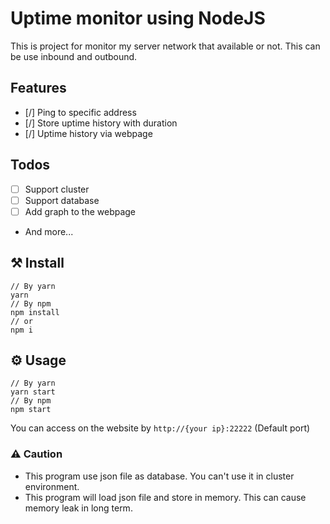 # Uptime monitor using NodeJS

This is project for monitor my server network that available or not. This can be use inbound and outbound.

## Features
- [/] Ping to specific address
- [/] Store uptime history with duration
- [/] Uptime history via webpage

## Todos
- [ ] Support cluster
- [ ] Support database
- [ ] Add graph to the webpage
- And more...

## ⚒ Install
```
// By yarn
yarn
// By npm
npm install
// or
npm i
```

## ⚙️ Usage
```
// By yarn
yarn start
// By npm
npm start
```

You can access on the website by `http://{your ip}:22222` (Default port)


### ⚠️ Caution
- This program use json file as database. You can't use it in cluster environment.
- This program will load json file and store in memory. This can cause memory leak in long term.